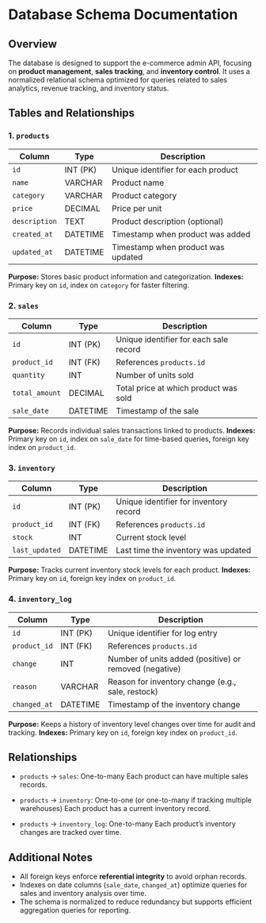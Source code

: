 # Database Schema Documentation

## Overview

The database is designed to support the e-commerce admin API, focusing on **product management**, **sales tracking**, and **inventory control**. It uses a normalized relational schema optimized for queries related to sales analytics, revenue tracking, and inventory status.


## Tables and Relationships

### 1. `products`

| Column        | Type     | Description                        |
| ------------- | -------- | ---------------------------------- |
| `id`          | INT (PK) | Unique identifier for each product |
| `name`        | VARCHAR  | Product name                       |
| `category`    | VARCHAR  | Product category                   |
| `price`       | DECIMAL  | Price per unit                     |
| `description` | TEXT     | Product description (optional)     |
| `created_at`  | DATETIME | Timestamp when product was added   |
| `updated_at`  | DATETIME | Timestamp when product was updated |

**Purpose:** Stores basic product information and categorization.
**Indexes:** Primary key on `id`, index on `category` for faster filtering.


### 2. `sales`

| Column         | Type     | Description                                    |
| -------------- | -------- | ---------------------------------------------- |
| `id`           | INT (PK) | Unique identifier for each sale record         |
| `product_id`   | INT (FK) | References `products.id`                       |
| `quantity`     | INT      | Number of units sold                           |
| `total_amount` | DECIMAL  | Total price at which product was sold          |
| `sale_date`    | DATETIME | Timestamp of the sale                          |

**Purpose:** Records individual sales transactions linked to products.
**Indexes:** Primary key on `id`, index on `sale_date` for time-based queries, foreign key index on `product_id`.


### 3. `inventory`

| Column         | Type     | Description                            |
| -------------- | -------- | -------------------------------------- |
| `id`           | INT (PK) | Unique identifier for inventory record |
| `product_id`   | INT (FK) | References `products.id`               |
| `stock`        | INT      | Current stock level                    |
| `last_updated` | DATETIME | Last time the inventory was updated    |

**Purpose:** Tracks current inventory stock levels for each product.
**Indexes:** Primary key on `id`, foreign key index on `product_id`.


### 4. `inventory_log`

| Column       | Type     | Description                                            |
| ------------ | -------- | ------------------------------------------------------ |
| `id`         | INT (PK) | Unique identifier for log entry                        |
| `product_id` | INT (FK) | References `products.id`                               |
| `change`     | INT      | Number of units added (positive) or removed (negative) |
| `reason`     | VARCHAR  | Reason for inventory change (e.g., sale, restock)      |
| `changed_at` | DATETIME | Timestamp of the inventory change                      |

**Purpose:** Keeps a history of inventory level changes over time for audit and tracking.
**Indexes:** Primary key on `id`, foreign key index on `product_id`.


## Relationships

* `products` → `sales`: One-to-many
  Each product can have multiple sales records.

* `products` → `inventory`: One-to-one (or one-to-many if tracking multiple warehouses)
  Each product has a current inventory record.

* `products` → `inventory_log`: One-to-many
  Each product’s inventory changes are tracked over time.


## Additional Notes

* All foreign keys enforce **referential integrity** to avoid orphan records.
* Indexes on date columns (`sale_date`, `changed_at`) optimize queries for sales and inventory analysis over time.
* The schema is normalized to reduce redundancy but supports efficient aggregation queries for reporting.


